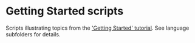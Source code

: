 # Getting Started scripts

Scripts illustrating topics from the ['Getting Started' tutorial](https://help.smartling.com/hc/en-us/articles/1260804661570-Getting-Started). See language subfolders for details.
